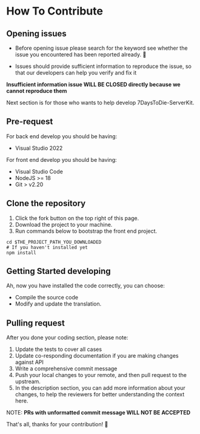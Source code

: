 # How To Contribute

## Opening issues
- Before opening issue please search for the keyword see whether the issue you encountered has been reported already. :pray:

- Issues should provide sufficient information to reproduce the issue, so that our developers can help you verify and fix it

**Insufficient information issue WILL BE CLOSED directly because we cannot reproduce them**

Next section is for those who wants to help develop 7DaysToDie-ServerKit.

## Pre-request
For back end develop you should be having:
- Visual Studio 2022

For front end develop you should be having:
- Visual Studio Code
- NodeJS >= 18
- Git > v2.20

## Clone the repository
1. Click the fork button on the top right of this page.
2. Download the project to your machine.
3. Run commands below to bootstrap the front end project.

```shell
cd $THE_PROJECT_PATH_YOU_DOWNLOADED
# If you haven't installed yet
npm install
```

## Getting Started developing
Ah, now you have installed the code correctly, you can choose:


- Compile the source code
- Modify and update the translation.

## Pulling request
After you done your coding section, please note:

1. Update the tests to cover all cases
2. Update co-responding documentation if you are making changes against API
3. Write a comprehensive commit message
4. Push your local changes to your remote, and then pull request to the upstream.
5. In the description section, you can add more information about your changes, to help the reviewers for better
understanding the context here.

NOTE:
**PRs with unformatted commit message WILL NOT BE ACCEPTED**

That's all, thanks for your contribution! 🤩
